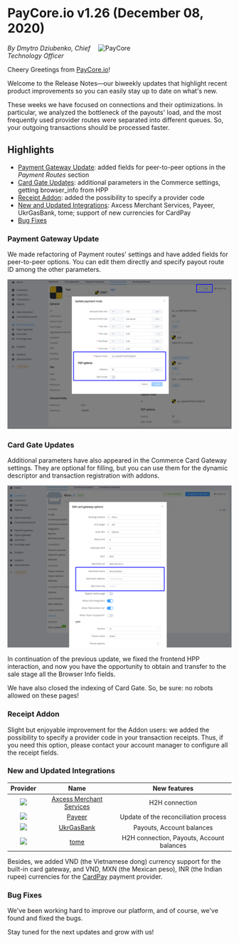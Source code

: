 # **PayCore.io v1.26 (December 08, 2020)**

<img src="https://paycore.io/wp-content/uploads/2020/07/paycore_illustration_newstyle-17.07-26-770x400.png" alt="PayCore" style="width: 300px; float: right; padding-left: 5px;">

*By Dmytro Dziubenko, Chief Technology Officer*

Cheery Greetings from [PayCore.io](https://paycore.io/)!

Welcome to the Release Notes—our biweekly updates that highlight recent product improvements so you can easily stay up to date on what's new.

These weeks we have focused on connections and their optimizations. In particular, we analyzed the bottleneck of the payouts' load, and the most frequently used provider routes were separated into different queues. So, your outgoing transactions should be processed faster.

## Highlights

* [Payment Gateway Update](#payment-gateway-update): added fields for peer-to-peer options in the *Payment Routes* section
* [Card Gate Updates](#card-gate-updates): additional parameters in the Commerce settings, getting browser_info from HPP
* [Receipt Addon](#receipt-addon): added the possibility to specify a provider code
* [New and Updated Integrations](#new-and-updated-integrations): Axcess Merchant Services, Payeer, UkrGasBank, tome; support of new currencies for CardPay
* [Bug Fixes](#bug-fixes)

### Payment Gateway Update

We made refactoring of Payment routes' settings and have added fields for peer-to-peer options. You can edit them directly and specify payout route ID among the other parameters.

![Edit payment route's options](images/v1.26/p2p-options.png)

### Card Gate Updates

Additional parameters have also appeared in the Commerce Card Gateway settings. They are optional for filling, but you can use them for the dynamic descriptor and transaction registration with addons.

![Commerce Card Gateway Options](images/v1.26/commerce-cardgateway-options.png)

In continuation of the previous update, we fixed the frontend HPP interaction, and now you have the opportunity to obtain and transfer to the sale stage all the Browser Info fields.

We have also closed the indexing of Card Gate. So, be sure: no robots allowed on these pages!

### Receipt Addon

Slight but enjoyable improvement for the Addon users: we added the possibility to specify a provider code in your transaction receipts. Thus, if you need this option, please contact your account manager to configure all the receipt fields.

### New and Updated Integrations

| Provider | Name  | New features |
|:-:|:-:|:-:|
| <img src="https://static.openfintech.io/payment_providers/axcessmerchantservices/logo.png?w=70" width="70px">      | [Axcess Merchant Services](/connectors/axcessmerchantservices/)  | H2H connection  |
| <img src="https://static.openfintech.io/payment_providers/payeer/logo.svg?w=70" width="70px"> | [Payeer](/connectors/safecharge/) | Update of the reconciliation process |
| <img src="https://static.openfintech.io/payment_providers/ukrgasbank/logo.png?w=70" width="70px">  | [UkrGasBank](/connectors/ukrgasbank/) | Payouts, Account balances  |
| <img src="https://static.openfintech.io/payment_providers/tome/logo.svg?w=60" width="60px">  | [tome](/connectors/tome/) | H2H connection, Payouts, Account balances |

Besides, we added VND (the Vietnamese dong) currency support for the built-in card gateway, and VND, MXN (the Mexican peso), INR (the Indian rupee) currencies for the [CardPay](/connectors/cardpay/) payment provider.

### Bug Fixes

We've been working hard to improve our platform, and of course, we've found and fixed the bugs.  

Stay tuned for the next updates and grow with us!